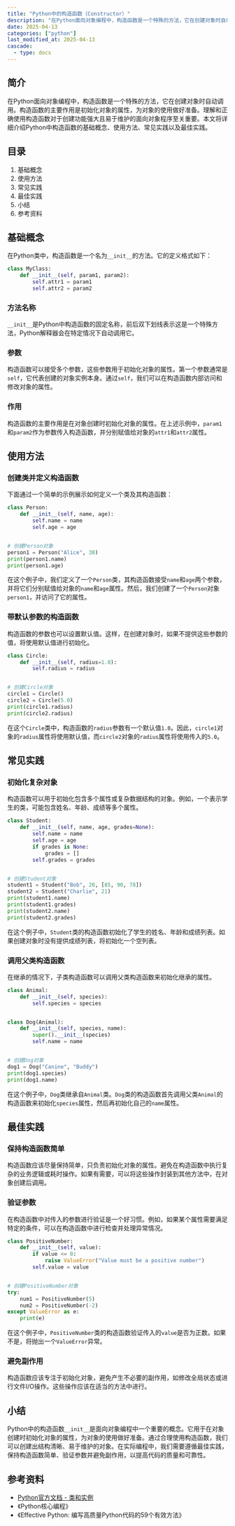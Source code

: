 ```yaml
---
title: "Python中的构造函数（Constructor）"
description: "在Python面向对象编程中，构造函数是一个特殊的方法，它在创建对象时自动调用。构造函数的主要作用是初始化对象的属性，为对象的使用做好准备。理解和正确使用构造函数对于创建功能强大且易于维护的面向对象程序至关重要。本文将详细介绍Python中构造函数的基础概念、使用方法、常见实践以及最佳实践。"
date: 2025-04-13
categories: ["python"]
last_modified_at: 2025-04-13
cascade:
  - type: docs
---
```



## 简介
在Python面向对象编程中，构造函数是一个特殊的方法，它在创建对象时自动调用。构造函数的主要作用是初始化对象的属性，为对象的使用做好准备。理解和正确使用构造函数对于创建功能强大且易于维护的面向对象程序至关重要。本文将详细介绍Python中构造函数的基础概念、使用方法、常见实践以及最佳实践。

<!-- more -->
## 目录
1. 基础概念
2. 使用方法
3. 常见实践
4. 最佳实践
5. 小结
6. 参考资料

## 基础概念
在Python类中，构造函数是一个名为`__init__`的方法。它的定义格式如下：

```python
class MyClass:
    def __init__(self, param1, param2):
        self.attr1 = param1
        self.attr2 = param2
```

### 方法名称
`__init__`是Python中构造函数的固定名称，前后双下划线表示这是一个特殊方法，Python解释器会在特定情况下自动调用它。

### 参数
构造函数可以接受多个参数，这些参数用于初始化对象的属性。第一个参数通常是`self`，它代表创建的对象实例本身。通过`self`，我们可以在构造函数内部访问和修改对象的属性。

### 作用
构造函数的主要作用是在对象创建时初始化对象的属性。在上述示例中，`param1`和`param2`作为参数传入构造函数，并分别赋值给对象的`attr1`和`attr2`属性。

## 使用方法
### 创建类并定义构造函数
下面通过一个简单的示例展示如何定义一个类及其构造函数：

```python
class Person:
    def __init__(self, name, age):
        self.name = name
        self.age = age


# 创建Person对象
person1 = Person("Alice", 30)
print(person1.name)  
print(person1.age)  
```

在这个例子中，我们定义了一个`Person`类，其构造函数接受`name`和`age`两个参数，并将它们分别赋值给对象的`name`和`age`属性。然后，我们创建了一个`Person`对象`person1`，并访问了它的属性。

### 带默认参数的构造函数
构造函数的参数也可以设置默认值。这样，在创建对象时，如果不提供这些参数的值，将使用默认值进行初始化。

```python
class Circle:
    def __init__(self, radius=1.0):
        self.radius = radius


# 创建Circle对象
circle1 = Circle()  
circle2 = Circle(5.0)  
print(circle1.radius)  
print(circle2.radius)  
```

在这个`Circle`类中，构造函数的`radius`参数有一个默认值`1.0`。因此，`circle1`对象的`radius`属性将使用默认值，而`circle2`对象的`radius`属性将使用传入的`5.0`。

## 常见实践
### 初始化复杂对象
构造函数可以用于初始化包含多个属性或复杂数据结构的对象。例如，一个表示学生的类，可能包含姓名、年龄、成绩等多个属性。

```python
class Student:
    def __init__(self, name, age, grades=None):
        self.name = name
        self.age = age
        if grades is None:
            grades = []
        self.grades = grades


# 创建Student对象
student1 = Student("Bob", 20, [85, 90, 78])
student2 = Student("Charlie", 21)
print(student1.name)  
print(student1.grades)  
print(student2.name)  
print(student2.grades)  
```

在这个例子中，`Student`类的构造函数初始化了学生的姓名、年龄和成绩列表。如果创建对象时没有提供成绩列表，将初始化一个空列表。

### 调用父类构造函数
在继承的情况下，子类构造函数可以调用父类构造函数来初始化继承的属性。

```python
class Animal:
    def __init__(self, species):
        self.species = species


class Dog(Animal):
    def __init__(self, species, name):
        super().__init__(species)  
        self.name = name


# 创建Dog对象
dog1 = Dog("Canine", "Buddy")
print(dog1.species)  
print(dog1.name)  
```

在这个例子中，`Dog`类继承自`Animal`类。`Dog`类的构造函数首先调用父类`Animal`的构造函数来初始化`species`属性，然后再初始化自己的`name`属性。

## 最佳实践
### 保持构造函数简单
构造函数应该尽量保持简单，只负责初始化对象的属性。避免在构造函数中执行复杂的业务逻辑或耗时操作。如果有需要，可以将这些操作封装到其他方法中，在对象创建后调用。

### 验证参数
在构造函数中对传入的参数进行验证是一个好习惯。例如，如果某个属性需要满足特定的条件，可以在构造函数中进行检查并处理异常情况。

```python
class PositiveNumber:
    def __init__(self, value):
        if value <= 0:
            raise ValueError("Value must be a positive number")
        self.value = value


# 创建PositiveNumber对象
try:
    num1 = PositiveNumber(5)
    num2 = PositiveNumber(-2)  
except ValueError as e:
    print(e)  
```

在这个例子中，`PositiveNumber`类的构造函数验证传入的`value`是否为正数。如果不是，将抛出一个`ValueError`异常。

### 避免副作用
构造函数应该专注于初始化对象，避免产生不必要的副作用，如修改全局状态或进行文件I/O操作。这些操作应该在适当的方法中进行。

## 小结
Python中的构造函数`__init__`是面向对象编程中一个重要的概念。它用于在对象创建时初始化对象的属性，为对象的使用做好准备。通过合理使用构造函数，我们可以创建出结构清晰、易于维护的对象。在实际编程中，我们需要遵循最佳实践，保持构造函数简单、验证参数并避免副作用，以提高代码的质量和可靠性。

## 参考资料
- [Python官方文档 - 类和实例](https://docs.python.org/3/tutorial/classes.html)
- 《Python核心编程》
- 《Effective Python: 编写高质量Python代码的59个有效方法》